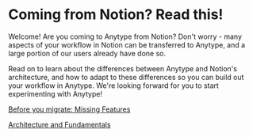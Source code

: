 # Coming from Notion? Read this!
Welcome! Are you coming to Anytype from Notion? Don't worry - many aspects of your workflow in Notion can be transferred to Anytype, and a large portion of our users already have done so. 

Read on to learn about the differences between Anytype and Notion's architecture, and how to adapt to these differences so you can build out your workflow in Anytype. We're looking forward for you to start experimenting with Anytype! 


[Before you migrate: Missing Features](../../migrating/notion/missingfeatures.md)

[Architecture and Fundamentals](../../migrating/notion/missingfeatures.md)
